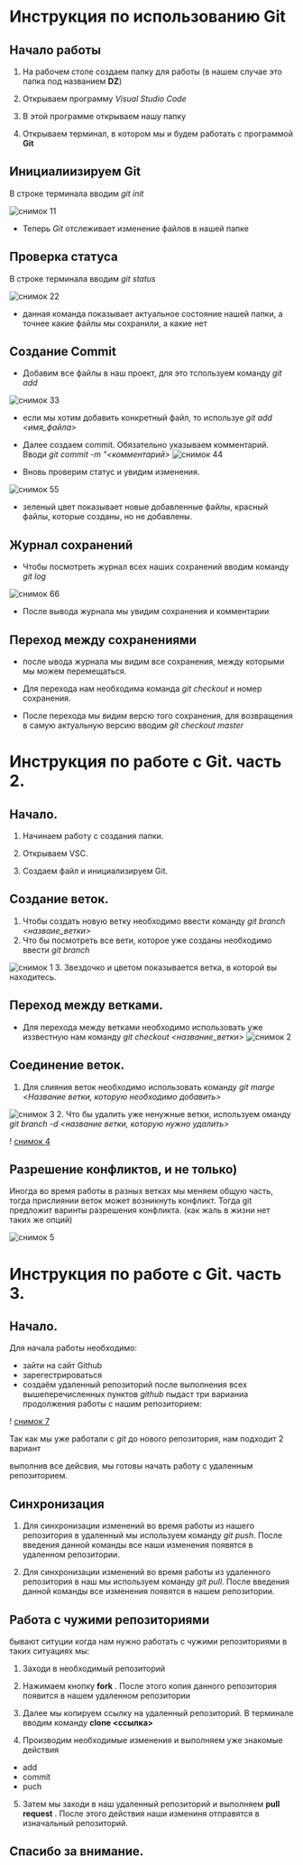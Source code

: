 # Инструкция по использованию Git
## Начало работы
1. На рабочем столе создаем папку для работы (в нашем случае это папка под названием **DZ**)

2. Открываем программу *Visual Studio Code*

3. В этой программе открываем нашу папку

4. Открываем терминал, в котором мы и будем работать с программой **Git**

## Инициалиизируем Git
В строке терминала вводим *git init*

![снимок 11](%D0%A1%D0%BD%D0%B8%D0%BC%D0%BE%D0%BA%2011.PNG)

* Теперь *Git* отслеживает изменение файлов в нашей папке
## Проверка статуса
В строке терминала вводим *git status*

![снимок 22](%D0%A1%D0%BD%D0%B8%D0%BC%D0%BE%D0%BA%2022.PNG)

* данная команда показывает актуальное состояние нашей папки, а точнее какие файлы мы сохранили, а какие нет

## Создание Commit

* Добавим все файлы в наш проект, для это тспользуем команду *git add*

![снимок 33](%D0%A1%D0%BD%D0%B8%D0%BC%D0%BE%D0%BA%2033.PNG)

* если мы хотим добавить конкретный файл, то используе *git add <имя_файла>*

* Далее создаем commit. Обязательно указываем комментарий. Вводи *git commit -m "<комментарий>*
![снимок 44](%D0%A1%D0%BD%D0%B8%D0%BC%D0%BE%D0%BA%2044.PNG)
* Вновь проверим статус и увидим изменения.

![снимок 55](%D0%A1%D0%BD%D0%B8%D0%BC%D0%BE%D0%BA%2055.PNG)
* зеленый цвет показывает новые добавленные файлы, красный файлы, которые созданы, но не добавлены.

## Журнал сохранений

* Чтобы посмотреть журнал всех наших сохранений вводим команду *git log*

![снимок 66](%D0%A1%D0%BD%D0%B8%D0%BC%D0%BE%D0%BA%2066.PNG)

* После вывода журнала мы увидим сохранения и комментарии

## Переход между сохранениями
* после ывода журнала мы видим все сохранения, между которыми мы можем перемещаться.
* Для перехода нам необходима команда *git checkout* и номер сохранения.

* После перехода мы видим версю того сохранения, для возвращения в самую актуальную версию вводим *git checkout master*
# Инструкция по работе с Git. часть 2.
## Начало.
1. Начинаем работу с создания папки.

2. Открываем VSC.

3. Создаем файл и инициализируем Git.

## Создание веток.

1. Чтобы создать новую ветку необходимо ввести команду *git branch <назваие_ветки>*
2. Что бы посмотреть все вети, которое уже созданы необходимо ввести *git branch*

![снимок 1](%D0%A1%D0%BD%D0%B8%D0%BC%D0%BE%D0%BA%201.PNG)
3. Звездочко и цветом показывается ветка, в которой вы находитесь.
## Переход между ветками.

* Для перехода между ветками необходимо использовать уже иззвестную нам команду *git checkout <название_ветки>*
![снимок 2](%D0%A1%D0%BD%D0%B8%D0%BC%D0%BE%D0%BA%202.PNG)

## Соединение веток.
1. Для слияния веток необходимо использовать команду *git marge <Название ветки, которую необходимо добавить>*

![снимок 3](%D0%A1%D0%BD%D0%B8%D0%BC%D0%BE%D0%BA%203.PNG)
2. Что бы удалить уже ненужные ветки, используем оманду *git branch -d <название ветки, которую нужно удалить>*

! [снимок 4](%D0%A1%D0%BD%D0%B8%D0%BC%D0%BE%D0%BA%204.PNG)

## Разрешение конфликтов, и не только)

Иногда во время работы в разных ветках мы меняем общую часть, тогда прислиянии веток может возникнуть конфликт. Тогда git предложит варинты разрешения конфликта. (как жаль в жизни нет таких же опций)

![снимок 5](%D0%A1%D0%BD%D0%B8%D0%BC%D0%BE%D0%BA%205.PNG)

# Инструкция по работе с Git. часть 3.
## Начало.
Для начала работы необходимо:
* зайти на сайт Github
* зарегестрироваться
* создаём удаленный репозиторий
после выполнения всех вышеперечисленных пунктов *github* пыдаст три варианиа продолжения работы с нашим репозиторием:

! [снимок 7](%D0%A1%D0%BD%D0%B8%D0%BC%D0%BE%D0%BA%207.PNG)

Так как мы уже работали с *git* до нового репозитория, нам подходит 2 вариант

выполнив все дейсвия, мы готовы начать работу с удаленным репозиторием.

## Синхронизация

1. Для синхронизации изменений во время работы из нашего репозитория в удаленный мы используем команду *git push*. После введения данной команды все наши изменения появятся в удаленном репозитории.

2. Для синхронизации изменений во время работы из удаленного репозитория в наш мы используем команду *git pull*. После введения данной команды все изменения появятся в нашем репозитории.

## Работа с чужими репозиториями

бывают ситуции когда нам нужно работать с чужими репозиториями в таких ситуациях мы:

1. Заходи в необходимый репозиторий

2. Нажимаем кнопку **fork** . После этого копия данного репозитория появится в нашем удаленном репозитории

3. Далее мы копируем ссылку на удаленный репозиторий. В терминале вводим команду **clone <ссылка>**

4. Производим необходимые изменения и выполняем уже знакомые действия
* add
* commit
* puch

5. Затем мы заходи в наш удаленный репозиторий и выполняем **pull request** . После этого действия наши измениня отправятся в изначальный репозиторий.

## Спасибо за внимание.